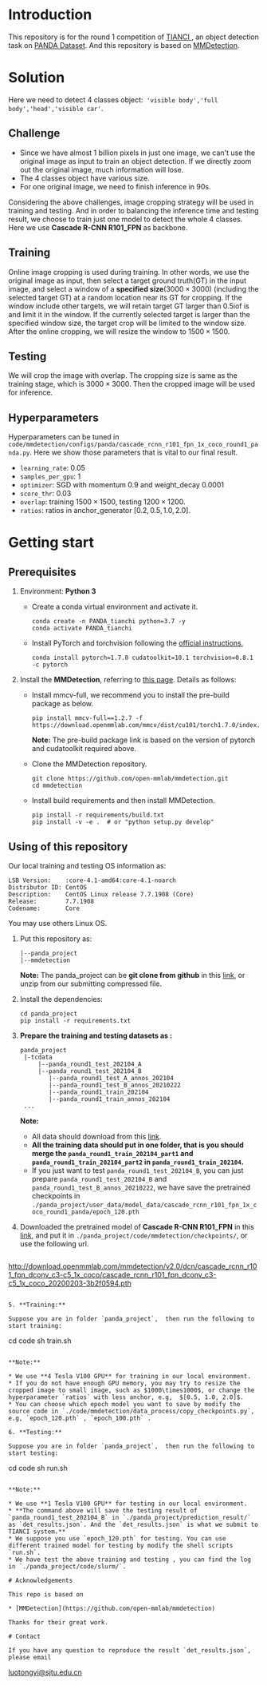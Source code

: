 # Introduction

This repository is for the round 1 competition of [TIANCI ](https://tianchi.aliyun.com/competition/entrance/531855/introduction?spm=5176.12281949.1003.5.6d8e2448XfQEXk), an object detection task on [PANDA Dataset](http://www.panda-dataset.com/). And this repository  is based on [MMDetection](https://github.com/open-mmlab/mmdetection).

# Solution

Here we need to detect 4 classes object:` 'visible body','full body','head','visible car'`. 

## Challenge

* Since we have almost 1 billion pixels in just one image, we can't use the original image as input to train an object detection. If we directly zoom out the original image, much information will lose.  
* The 4 classes object have various size.
* For one original image, we need to finish inference in 90s.

Considering the above challenges, image cropping strategy will be used in training and testing. And in order to balancing the inference time and testing result, we choose to train just one model to detect the whole 4 classes. Here we use **Cascade R-CNN R101_FPN** as backbone.

## Training

Online image cropping is used during training. In other words, we use the original image as input, then select a target ground truth(GT) in the input image, and select a window of a **specified size**($3000\times3000$) (including the selected target GT) at a random location near its GT for cropping.  If the window include other targets, we will retain target GT larger than 0.5iof is and limit it in the window. If the currently selected target is larger than the specified window size, the target crop will be limited to the window size. After the online cropping, we will resize the window to $1500\times1500$.

## Testing

We will crop the image with overlap. The cropping size is same as the training stage, which is $3000\times3000$. Then the cropped image will be used for inference.

## Hyperparameters

Hyperparameters can be tuned in `code/mmdetection/configs/panda/cascade_rcnn_r101_fpn_1x_coco_round1_panda.py`. Here we show those parameters that is vital to our final result.

* `learning_rate`: 0.05
* `samples_per_gpu`: 1
* `optimizer`:  SGD with momentum 0.9 and weight_decay 0.0001
* `score_thr`: 0.03
* `overlap`: training $1500 \times 1500$, testing $1200 \times 1200$.
* `ratios`: ratios in anchor_generator $[0.2, 0.5, 1.0, 2.0]$.

# Getting start

## Prerequisites

1. Environment: **Python 3**

   * Create a conda virtual environment and activate it.

     ```
     conda create -n PANDA_tianchi python=3.7 -y
     conda activate PANDA_tianchi
     ```

   * Install PyTorch and torchvision following the [official instructions](https://pytorch.org/),

     ```
     conda install pytorch=1.7.0 cudatoolkit=10.1 torchvision=0.8.1 -c pytorch
     ```

2. Install the **MMDetection**, referring to [this page](https://github.com/open-mmlab/mmdetection). Details as follows:

   * Install mmcv-full, we recommend you to install the pre-build package as below.

     ```
     pip install mmcv-full==1.2.7 -f https://download.openmmlab.com/mmcv/dist/cu101/torch1.7.0/index.html
     ```

     **Note:**  The pre-build package link is based on the version of pytorch and cudatoolkit required above.

   * Clone the MMDetection repository.

     ```
     git clone https://github.com/open-mmlab/mmdetection.git
     cd mmdetection
     ```

   * Install build requirements and then install MMDetection.

     ```
     pip install -r requirements/build.txt
     pip install -v -e .  # or "python setup.py develop"
     ```

## Using of this repository

Our local training and testing OS  information as:

```
LSB Version:    :core-4.1-amd64:core-4.1-noarch
Distributor ID: CentOS
Description:    CentOS Linux release 7.7.1908 (Core)
Release:        7.7.1908
Codename:       Core
```

You may use others Linux OS.

1. Put this repository as:

   ```
   |--panda_project
   |--mmdetection
   ```

   **Note:** The panda_project can be **git clone from github** in this [link](), or unzip from our submitting compressed file.

2. Install the dependencies:

   ```
   cd panda_project
   pip install -r requirements.txt
   ```

3. **Prepare the training and testing datasets as :**

   ```
   panda_project
   	|-tcdata
   		|--panda_round1_test_202104_A   
   		|--panda_round1_test_202104_B 
           |--panda_round1_test_A_annos_202104
           |--panda_round1_test_B_annos_20210222
           |--panda_round1_train_202104
           |--panda_round1_train_annos_202104
   	...
   ```

   **Note:** 

   * All data should download from this [link](https://tianchi.aliyun.com/competition/entrance/531855/information).
   * **All the training data should put in one folder, that is you should merge the `panda_round1_train_202104_part1` and `panda_round1_train_202104_part2` in `panda_round1_train_202104`.**
   * If you just want to test `panda_round1_test_202104_B`, you can just prepare `panda_round1_test_202104_B` and `panda_round1_test_B_annos_20210222`, we have save the pretrained checkpoints in `./panda_project/user_data/model_data/cascade_rcnn_r101_fpn_1x_coco_round1_panda/epoch_120.pth`

4. Downloaded the pretrained model of **Cascade R-CNN R101_FPN** in this [link](http://download.openmmlab.com/mmdetection/v2.0/dcn/cascade_rcnn_r101_fpn_dconv_c3-c5_1x_coco/cascade_rcnn_r101_fpn_dconv_c3-c5_1x_coco_20200203-3b2f0594.pth), and put it in `./panda_project/code/mmdetection/checkpoints/`, or use the following url.

   ```
http://download.openmmlab.com/mmdetection/v2.0/dcn/cascade_rcnn_r101_fpn_dconv_c3-c5_1x_coco/cascade_rcnn_r101_fpn_dconv_c3-c5_1x_coco_20200203-3b2f0594.pth
   ```
   
5. **Training:**

   Suppose you are in folder `panda_project`,  then run the following to start training:

   ```
   cd code
   sh train.sh
   ```

   **Note:** 

   * We use **4 Tesla V100 GPU** for training in our local environment.
   * If you do not have enough GPU memory, you may try to resize the cropped image to small image, such as $1000\times1000$, or change the hyperparameter `ratios` with less anchor, e.g,  $[0.5, 1.0, 2.0]$.
   * You can choose which epoch model you want to save by modify the source code in `./code/mmdetection/data_process/copy_checkpoints.py`, e.g, `epoch_120.pth` , `epoch_100.pth` .

6. **Testing:**

   Suppose you are in folder `panda_project`,  then run the following to start testing:

   ```
   cd code
   sh run.sh
   ```

   **Note:** 

   * We use **1 Tesla V100 GPU** for testing in our local environment.
   * **The command above will save the testing result of  `panda_round1_test_202104_B` in `./panda_project/prediction_result/` as `det_results.json`. And the `det_results.json` is what we submit to TIANCI system.**
   * We suppose you use `epoch_120.pth` for testing. You can use different trained model for testing by modify the shell scripts `run.sh`.
   * We have test the above training and testing , you can find the log in `./panda_project/code/slurm/`.

# Acknowledgements

This repo is based on 

* [MMDetection](https://github.com/open-mmlab/mmdetection)

Thanks for their great work.

# Contact

If you have any question to reproduce the result `det_results.json`, please email 

```
luotongyi@sjtu.edu.cn
```
